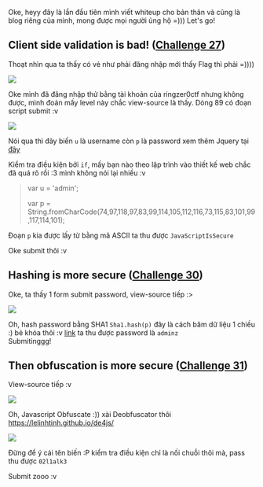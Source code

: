 Oke, heyy đây là lần đầu tiên mình viết whiteup cho bản thân và cũng là blog riêng của mình, mong được mọi người ủng hộ =))) Let's go!
## Client side validation is bad! ([Challenge 27](https://ringzer0ctf.com/challenges/27))

Thoạt nhìn qua ta thấy có vẻ như phải đăng nhập mới thấy Flag thì phải =)))) <br/>

![](https://i.imgur.com/Qb5hsO0.jpg)

Oke mình đã đăng nhập thử bằng tài khoản của ringzer0ctf nhưng không được, mình đoán mấy level này chắc view-source là thấy. Dòng 89 có đoạn script submit :v <br/>

![](https://i.imgur.com/qTDr2LX.jpg)

Nói qua thì đây biến `u` là username còn `p` là password xem thêm Jquery tại [đây](https://www.w3schools.com/jquery/html_val.asp)<br/>

Kiểm tra điều kiện bởi `if`, mấy bạn nào theo lập trình vào thiết kế web chắc đã quá rõ rồi :3 mình không nói lại nhiều :v
> var u = 'admin';
>
> var p = String.fromCharCode(74,97,118,97,83,99,114,105,112,116,73,115,83,101,99,117,114,101);

Đoạn `p` kia được lấy từ bằng mã ASCII ta thu được `JavaScriptIsSecure` <br/>

Oke submit thôi :v

## Hashing is more secure ([Challenge 30](https://ringzer0ctf.com/challenges/30))

Oke, ta thấy 1 form submit password, view-source tiếp :&#62; <br/>

![](https://i.imgur.com/Ysk9bMR.jpg)

Oh, hash password bằng SHA1 `Sha1.hash(p)` đây là cách băm dữ liệu 1 chiều :) bẻ khóa thôi :v [link](https://hashkiller.co.uk/Cracker/SHA1) ta thu được password là `adminz` <br/>
Submitinggg!

## Then obfuscation is more secure ([Challenge 31](https://ringzer0ctf.com/challenges/31))

View-source tiếp :v <br/>

![](https://i.imgur.com/ZQOAmpC.jpg)

Oh, Javascript Obfuscate :)) xài Deobfuscator thôi https://lelinhtinh.github.io/de4js/ <br/>

![](https://i.imgur.com/2ToJ3Gp.jpg)

Đừng để ý cái tên biến :P kiểm tra điều kiện chỉ là nối chuỗi thôi mà, pass thu được `02l1alk3` <br/>

Submit zooo :v



